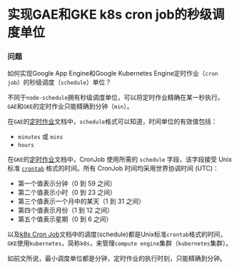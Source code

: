 # 实现GAE和GKE k8s cron job的秒级调度单位

### 问题

如何实现Google App Engine和Google Kubernetes Engine定时作业（`cron job`）的秒级调度（`schedule`）单位？

不同于`node-schedule`拥有秒级调度单位，可以将定时作业精确在某一秒执行。`GAE`和`GKE`的定时作业只能精确到分钟（`min`）。

在`GAE`的[定时作业](<https://cloud.google.com/appengine/docs/standard/nodejs/scheduling-jobs-with-cron-yaml#Node.js_cron_yaml_The_schedule_format>)文档中，`schedule`格式可以知道，时间单位的有效值包括：

- `minutes` 或 `mins`
- `hours`

在`GKE`的[定时作业](<https://cloud.google.com/kubernetes-engine/docs/how-to/cronjobs?hl=zh-cn#creating_a_cronjob>)文档中，CronJob 使用所需的 `schedule` 字段，该字段接受 Unix 标准 [`crontab`](https://en.wikipedia.org/wiki/Cron#Overview) 格式的时间。所有 CronJob 时间均采用世界协调时间 (UTC)：

- 第一个值表示分钟（0 到 59 之间）
- 第二个值表示小时（0 到 23 之间）
- 第三个值表示一个月中的某天（1 到 31 之间）
- 第四个值表示月份（1 到 12 之间）
- 第五个值表示星期（0 到 6 之间）

以及[k8s Cron Job](<https://kubernetes.io/zh/docs/concepts/workloads/controllers/cron-jobs/#%E8%B0%83%E5%BA%A6>)文档中的调度(schedule)都是Unix标准`crontab`格式的时间，`GKE`使用`kubernetes`，简称`k8s`，来管理`compute engine`集群（`kubernetes`集群）。

如前文所说，最小调度单位都是分钟，定时作业的执行时刻，只能精确到分钟。



